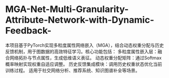 # MGA-Net-Multi-Granularity-Attribute-Network-with-Dynamic-Feedback-
本项目基于PyTorch实现多粒度属性网络嵌入（MGA），结合动态权重分配与历史反馈机制，用于图数据的高效特征学习。核心功能包括：  多粒度属性嵌入层：融合网络拓扑与节点属性，生成低维语义表征。 动态权重分配矩阵：通过Softmax概率映射实现权重自适应调整。 历史反馈集成模块：调用历史权重状态优化当前训练过程。 适用于社交网络分析、推荐系统、知识图谱补全等场景。
